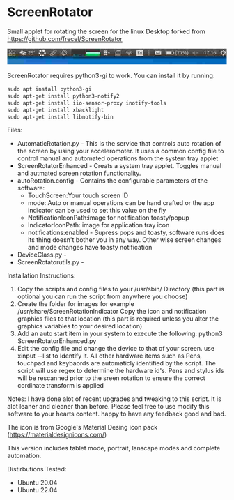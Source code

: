 # ScreenRotator
Small applet for rotating the screen for the linux Desktop forked from https://github.com/frecel/ScreenRotator

![Updated Icon](https://github.com/TassadarAU/ScreenRotator/blob/Enhanced/ScreenCapture.jpg)

ScreenRotator requires python3-gi to work. You can install it by running:
```
sudo apt install python3-gi
sudo apt-get install python3-notify2
sudo apt-get install iio-sensor-proxy inotify-tools
sudo apt-get install xbacklight
sudo apt-get install libnotify-bin

```
Files: 
* AutomaticRotation.py - This is the service that controls auto rotation of the screen by using your acceleromoter. It uses a common config file to control manual and automated operations from the system tray applet
* ScreenRotatorEnhanced - Creats a system tray applet. Toggles manual and autmated screen rotation functionality.
* autoRotation.config - Contains the configurable parameters of the software:
    * TouchScreen:Your touch screen ID
    * mode: Auto or manual operations can be hand crafted or the app indicator can be used to set this value on the fly
    * NotificationIconPath:image for notification toasty/popup
    * IndicatorIconPath: image for application tray icon
    * notifications:enabled - Supress pops and toasty, software runs does its thing doesn't bother you in any way. Other wise screen changes and mode changes have toasty notification
* DeviceClass.py - 
* ScreenRotatorutils.py  - 


Installation Instructions:
1. Copy the scripts and config files to your /usr/sbin/ Directory (this part is optional you can run the script from anywhere you choose)
2. Create the folder for images for example /usr/share/ScreenRotationIndicator Copy the icon and notification graphics files to that location (this part is required         unless you alter the graphics variables to your desired location) 
3. Add an auto start item in your system to execute the following: python3 ScreenRotatorEnhanced.py
4. Edit the config file and change the device to that of your screen. use xinput --list to Identify it. All other hardware items such as Pens, touchpad and     keybaords are automaticly identified by the script. The script will use regex to determine the hardware id's. Pens and stylus ids will be rescanned prior to the sreen rotation to ensure the correct cordinate transform is applied

Notes:
I have done alot of recent upgrades and tweaking to this script. It is alot leaner and cleaner than before. Please feel free to use modify this software to your hearts content. 
happy to have any feedback good and bad.

The icon is from Google's Material Desing icon pack (https://materialdesignicons.com/)

This version includes tablet mode, portrait, lanscape modes and complete automation.

Distirbutions Tested:
* Ubuntu 20.04
* Ubuntu 22.04

